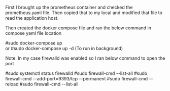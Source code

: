 First I brought up the prometheus container and checked the prometheus.yaml file. Then copied that to my local and modified that file to read the application host.

Then created the docker compose file and ran the below command in compose yaml file location

#sudo docker-compose up  
 or
#sudo docker-compose up -d  (To run in background)


Note: In my case firewalld was enabled so I ran below command to open the port

#sudo systemctl status firewalld
#sudo firewall-cmd --list-all
#sudo firewall-cmd --add-port=9393/tcp --permanent
#sudo firewall-cmd --reload
#sudo firewall-cmd --list-all
